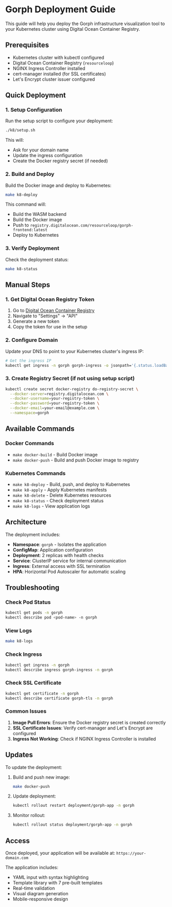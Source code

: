 # Gorph Deployment Guide

This guide will help you deploy the Gorph infrastructure visualization tool to your Kubernetes cluster using Digital Ocean Container Registry.

## Prerequisites

- Kubernetes cluster with kubectl configured
- Digital Ocean Container Registry (`resourceloop`)
- NGINX Ingress Controller installed
- cert-manager installed (for SSL certificates)
- Let's Encrypt cluster issuer configured

## Quick Deployment

### 1. Setup Configuration

Run the setup script to configure your deployment:

```bash
./k8/setup.sh
```

This will:
- Ask for your domain name
- Update the ingress configuration
- Create the Docker registry secret (if needed)

### 2. Build and Deploy

Build the Docker image and deploy to Kubernetes:

```bash
make k8-deploy
```

This command will:
- Build the WASM backend
- Build the Docker image
- Push to `registry.digitalocean.com/resourceloop/gorph-frontend:latest`
- Deploy to Kubernetes

### 3. Verify Deployment

Check the deployment status:

```bash
make k8-status
```

## Manual Steps

### 1. Get Digital Ocean Registry Token

1. Go to [Digital Ocean Container Registry](https://cloud.digitalocean.com/registry/resourceloop)
2. Navigate to "Settings" → "API"
3. Generate a new token
4. Copy the token for use in the setup

### 2. Configure Domain

Update your DNS to point to your Kubernetes cluster's ingress IP:

```bash
# Get the ingress IP
kubectl get ingress -n gorph gorph-ingress -o jsonpath='{.status.loadBalancer.ingress[0].ip}'
```

### 3. Create Registry Secret (if not using setup script)

```bash
kubectl create secret docker-registry do-registry-secret \
  --docker-server=registry.digitalocean.com \
  --docker-username=your-registry-token \
  --docker-password=your-registry-token \
  --docker-email=your-email@example.com \
  --namespace=gorph
```

## Available Commands

### Docker Commands
- `make docker-build` - Build Docker image
- `make docker-push` - Build and push Docker image to registry

### Kubernetes Commands
- `make k8-deploy` - Build, push, and deploy to Kubernetes
- `make k8-apply` - Apply Kubernetes manifests
- `make k8-delete` - Delete Kubernetes resources
- `make k8-status` - Check deployment status
- `make k8-logs` - View application logs

## Architecture

The deployment includes:

- **Namespace**: `gorph` - Isolates the application
- **ConfigMap**: Application configuration
- **Deployment**: 2 replicas with health checks
- **Service**: ClusterIP service for internal communication
- **Ingress**: External access with SSL termination
- **HPA**: Horizontal Pod Autoscaler for automatic scaling

## Troubleshooting

### Check Pod Status
```bash
kubectl get pods -n gorph
kubectl describe pod <pod-name> -n gorph
```

### View Logs
```bash
make k8-logs
```

### Check Ingress
```bash
kubectl get ingress -n gorph
kubectl describe ingress gorph-ingress -n gorph
```

### Check SSL Certificate
```bash
kubectl get certificate -n gorph
kubectl describe certificate gorph-tls -n gorph
```

### Common Issues

1. **Image Pull Errors**: Ensure the Docker registry secret is created correctly
2. **SSL Certificate Issues**: Verify cert-manager and Let's Encrypt are configured
3. **Ingress Not Working**: Check if NGINX Ingress Controller is installed

## Updates

To update the deployment:

1. Build and push new image:
   ```bash
   make docker-push
   ```

2. Update deployment:
   ```bash
   kubectl rollout restart deployment/gorph-app -n gorph
   ```

3. Monitor rollout:
   ```bash
   kubectl rollout status deployment/gorph-app -n gorph
   ```

## Access

Once deployed, your application will be available at:
`https://your-domain.com`

The application includes:
- YAML input with syntax highlighting
- Template library with 7 pre-built templates
- Real-time validation
- Visual diagram generation
- Mobile-responsive design 